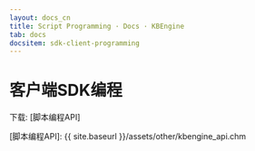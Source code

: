 ```yaml
---
layout: docs_cn
title: Script Programming · Docs · KBEngine
tab: docs
docsitem: sdk-client-programming
---
```


客户端SDK编程
====================

下载: 
[脚本编程API]



[脚本编程API]: {{ site.baseurl }}/assets/other/kbengine_api.chm